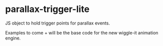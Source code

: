 # parallax-trigger-lite
JS object to hold trigger points for parallax events.

Examples to come + will be the base code for the new wiggle-it animation engine.
